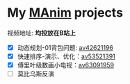 # My [MAnim](https://github.com/3b1b/manim) projects

视频地址: __均投放在B站上__
- [x] 动态规划-01背包问题: [av42621196](https://www.bilibili.com/video/av42621196)
- [x] 快速排序-演示、优化：[av53521391](https://www.bilibili.com/video/av53521391)
- [x] 傅里叶级数画小电视：[av63091959](https://www.bilibili.com/video/av63091959)
- [ ] 莫比乌斯反演